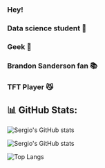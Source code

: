 ### Hey!

### Data science student 📕

### Geek 👾

### Brandon Sanderson fan 📚

### TFT Player 😼

## 📊 GitHub Stats:

![Sergio's GitHub stats](https://github-readme-stats.vercel.app//api?username=SergioPereo&show_icons=true&theme=radical)

![Sergio's GitHub stats](https://github-readme-stats.vercel.app/api/api?username=SergioPereo&show_icons=true&theme=radical)

![Top Langs](https://github-readme-stats.vercel.app/api/top-langs/?username=SergioPereo&layout=compact&theme=radical)
